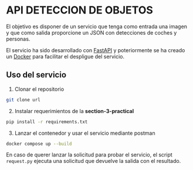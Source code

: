 # API DETECCION DE OBJETOS

El objetivo es disponer de un servicio que tenga como entrada una imagen y que como salida proporcione un JSON con detecciones de coches y personas.

El servicio ha sido desarrollado con [FastAPI](https://fastapi.tiangolo.com/) y poteriormente se ha creado un [Docker](https://www.docker.com/) para facilitar el despligue del servicio.

## Uso del servicio

1. Clonar el repositorio

```bash
git clone url
```

2. Instalar requerimientos de la **section-3-practical**

```bash
pip install -r requirements.txt
```

3. Lanzar el contenedor y usar el servicio mediante postman

```bash
docker compose up --build
```

En caso de querer lanzar la solicitud para probar el servicio, el script `request.py` ejecuta una solicitud que devuelve la salida con el resultado.
